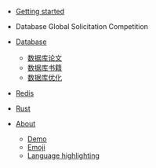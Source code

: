 - [Getting started]()

- Database Global Solicitation Competition

- [Database](md/Database/README.md)
  - [数据库论文](md/Database/07_paper/README.md)
  - [数据库书籍](md/Database/10_books/README.md)
  - [数据库优化](md/Database/08_optimizer/README.md)

- [Redis](md/Redis/README.md)

- [Rust](md/Rust/README.md)

- [About](about.md)
  - [Demo](demo.md)
  - [Emoji](emoji.md)
  - [Language highlighting](language-highlight.md)

